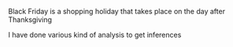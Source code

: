 Black Friday is a shopping holiday  that takes place on the day after Thanksgiving


I have done various kind of analysis to get inferences
